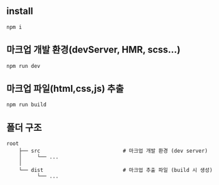 ## install

```
npm i
```

## 마크업 개발 환경(devServer, HMR, scss...)

```
npm run dev
```

## 마크업 파일(html,css,js) 추출

```
npm run build
```

## 폴더 구조
```
root
    ├── src                           # 마크업 개발 환경 (dev server)
    │     └── ... 
    │        
    └── dist                          # 마크업 추출 파일 (build 시 생성)
          └── ...
```
